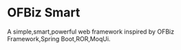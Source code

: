 # OFBiz Smart

A simple,smart,powerful web framework inspired by OFBiz Framework,Spring Boot,ROR,MoqUi.